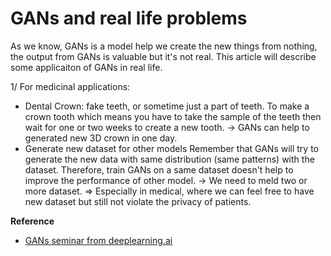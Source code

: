 # GANs and real life problems

As we know, GANs is a model help we create the new things from nothing, the output from GANs is valuable but it's not real. This article will describe some applicaiton of GANs in real life.

1/ For medicinal applications:
* Dental Crown: fake teeth, or sometime just a part of teeth. To make a crown tooth which means you have to take the sample of the teeth then wait for one or two weeks to create a new tooth. 
$\rightarrow$ GANs can help to generated new 3D crown in one day.
* Generate new dataset for other models
  Remember that GANs will try to generate the new data with same distribution (same patterns) with the dataset. Therefore, train GANs on a same dataset doesn't help to improve the performance of other model.
  $\rightarrow$ We need to meld two or more dataset.
  $\Rightarrow$ Especially in medical, where we can feel free to have new dataset but still not violate the privacy of patients.
  












**Reference**
* [GANs seminar from deeplearning.ai](https://www.youtube.com/watch?v=9d4jmPmTWmc&feature=youtu.be&utm_source=Email&utm_medium=TheBatch&utm_campaign=Ad&ab_channel=Deeplearning.ai)
